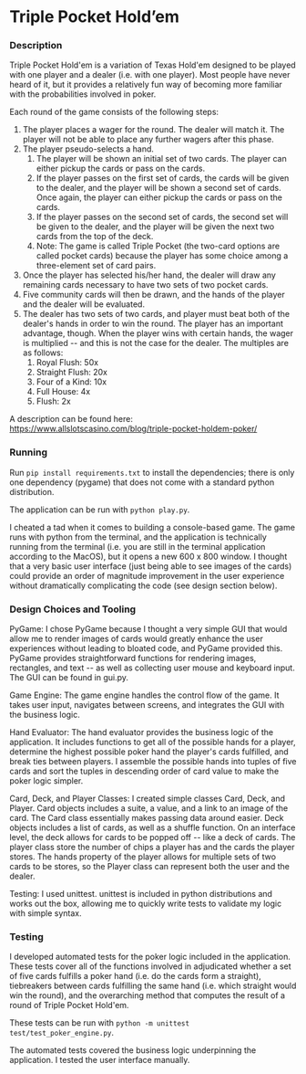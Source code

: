 # Triple Pocket Hold’em

### Description

Triple Pocket Hold'em is a variation of Texas Hold'em designed to be played with one player and a dealer (i.e. with one player). Most people have never heard of it, but it provides a relatively fun way of becoming more familiar with the probabilities involved in poker.

Each round of the game consists of the following steps:

1. The player places a wager for the round. The dealer will match it. The player will not be able to place any further wagers after this phase.
2. The player pseudo-selects a hand.
   1. The player will be shown an initial set of two cards. The player can either pickup the cards or pass on the cards.
   2. If the player passes on the first set of cards, the cards will be given to the dealer, and the player will be shown a second set of cards. Once again, the player can either pickup the cards or pass on the cards.
   3. If the player passes on the second set of cards, the second set will be given to the dealer, and the player will be given the next two cards from the top of the deck.
   4. Note: The game is called Triple Pocket (the two-card options are called pocket cards) because the player has some choice among a three-element set of card pairs.
3. Once the player has selected his/her hand, the dealer will draw any remaining cards necessary to have two sets of two pocket cards. 
4. Five community cards will then be drawn, and the hands of the player and the dealer will be evaluated.
5. The dealer has two sets of two cards, and player must beat both of the dealer's hands in order to win the round. The player has an important advantage, though. When the player wins with certain hands, the wager is multiplied -- and this is not the case for the dealer. The multiples are as follows:
   1. Royal Flush: 50x
   2. Straight Flush: 20x
   3. Four of a Kind: 10x
   4. Full House: 4x
   5. Flush: 2x



A description can be found here: https://www.allslotscasino.com/blog/triple-pocket-holdem-poker/

### Running

Run ```pip install requirements.txt``` to install the dependencies; there is only one dependency (pygame) that does not come with a standard python distribution.

The application can be run with ```python play.py```.

I cheated a tad when it comes to building a console-based game. The game runs with python from the terminal, and the application is technically running from the terminal (i.e. you are still in the terminal application according to the MacOS), but it opens a new 600 x 800 window. I thought that a very basic user interface (just being able to see images of the cards) could provide an order of magnitude improvement in the user experience without dramatically complicating the code (see design section below).

### Design Choices and Tooling

PyGame: I chose PyGame because I thought a very simple GUI that would allow me to render images of cards would greatly enhance the user experiences without leading to bloated code, and PyGame provided this. PyGame provides straightforward functions for rendering images, rectangles, and text -- as well as collecting user mouse and keyboard input. The GUI can be found in gui.py.

Game Engine: The game engine handles the control flow of the game. It takes user input, navigates between screens, and integrates the GUI with the business logic.

Hand Evaluator: The hand evaluator provides the business logic of the application. It includes functions to get all of the possible hands for a player, determine the highest possible poker hand the player's cards fulfilled, and break ties between players. I assemble the possible hands into tuples of five cards and sort the tuples in descending order of card value to make the poker logic simpler.

Card, Deck, and Player Classes: I created simple classes Card, Deck, and Player. Card objects includes a suite, a value, and a link to an image of the card. The Card class essentially makes passing data around easier. Deck objects includes a list of cards, as well as a shuffle function. On an interface level, the deck allows for cards to be popped off -- like a deck of cards. The player class store the number of chips a player has and the cards the player stores. The hands property of the player allows for multiple sets of two cards to be stores, so the Player class can represent both the user and the dealer.

Testing: I used unittest. unittest is included in python distributions and works out the box, allowing me to quickly write tests to validate my logic with simple syntax.

### Testing

I developed automated tests for the poker logic included in the application. These tests cover all of the functions involved in adjudicated whether a set of five cards fulfills a poker hand (i.e. do the cards form a straight), tiebreakers between cards fulfilling the same hand (i.e. which straight would win the round), and the overarching method that computes the result of a round of Triple Pocket Hold'em.

These tests can be run with ```python -m unittest test/test_poker_engine.py```.

The automated tests covered the business logic underpinning the application. I tested the user interface manually.